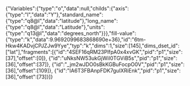 {"Variables":{"type":"o","data":null,"childs":{"axis":{"type":"l","data":"Y"},"standard_name":{"type":"q8@l","data":"latitude"},"long_name":{"type":"q8@l","data":"Latitude"},"units":{"type":"q13@l","data":"degrees_north"}}},"fill-value":{"type":"k","data":9.9692099683868690e+36},"id":"6tm-Hkw4KADvjCPJZJw9Yye","typ":"k","dims":1,"size":[145],"dims_dset_id":["lat"],"fragments":[{"id":"4SEF16qRM23PlfpA0x4xvGK","pid":"p1","size":[37],"offset":[0]},
{"id":"uNksNW53ukGjWiI0TGViB5s","pid":"p1","size":[36],"offset":[37]},
{"id":"_jm2wJDO0sBkKGBuFocpO0V","pid":"p1","size":[36],"offset":[109]},
{"id":"IA6T3FBAnpFDK7guIXRiEnk","pid":"p1","size":[36],"offset":[73]}]}